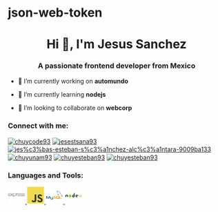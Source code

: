 # json-web-token

<h1 align="center">Hi 👋, I'm Jesus Sanchez</h1>
<h3 align="center">A passionate frontend developer from Mexico</h3>

- 🔭 I’m currently working on **automundo**

- 🌱 I’m currently learning **nodejs**

- 👯 I’m looking to collaborate on **webcorp**

<h3 align="left">Connect with me:</h3>
<p align="left">
<a href="https://codepen.io/chuycode93" target="blank"><img align="center" src="https://raw.githubusercontent.com/rahuldkjain/github-profile-readme-generator/master/src/images/icons/Social/codepen.svg" alt="chuycode93" height="30" width="40" /></a>
<a href="https://twitter.com/jesestsana93" target="blank"><img align="center" src="https://raw.githubusercontent.com/rahuldkjain/github-profile-readme-generator/master/src/images/icons/Social/twitter.svg" alt="jesestsana93" height="30" width="40" /></a>
<a href="https://linkedin.com/in/jes%c3%bas-esteban-s%c3%a1nchez-alc%c3%a1ntara-9009ba133" target="blank"><img align="center" src="https://raw.githubusercontent.com/rahuldkjain/github-profile-readme-generator/master/src/images/icons/Social/linked-in-alt.svg" alt="jes%c3%bas-esteban-s%c3%a1nchez-alc%c3%a1ntara-9009ba133" height="30" width="40" /></a>
<a href="https://codesandbox.com/chuyunam93" target="blank"><img align="center" src="https://cdn.jsdelivr.net/npm/simple-icons@3.0.1/icons/codesandbox.svg" alt="chuyunam93" height="30" width="40" /></a>
<a href="https://fb.com/chuyesteban93" target="blank"><img align="center" src="https://raw.githubusercontent.com/rahuldkjain/github-profile-readme-generator/master/src/images/icons/Social/facebook.svg" alt="chuyesteban93" height="30" width="40" /></a>
<a href="https://instagram.com/chuyesteban93" target="blank"><img align="center" src="https://raw.githubusercontent.com/rahuldkjain/github-profile-readme-generator/master/src/images/icons/Social/instagram.svg" alt="chuyesteban93" height="30" width="40" /></a>
</p>

<h3 align="left">Languages and Tools:</h3>
<p align="left"> <a href="https://expressjs.com" target="_blank"> <img src="https://raw.githubusercontent.com/devicons/devicon/master/icons/express/express-original-wordmark.svg" alt="express" width="40" height="40"/> </a> <a href="https://developer.mozilla.org/en-US/docs/Web/JavaScript" target="_blank"> <img src="https://raw.githubusercontent.com/devicons/devicon/master/icons/javascript/javascript-original.svg" alt="javascript" width="40" height="40"/> </a> <a href="https://www.mysql.com/" target="_blank"> <img src="https://raw.githubusercontent.com/devicons/devicon/master/icons/mysql/mysql-original-wordmark.svg" alt="mysql" width="40" height="40"/> </a> <a href="https://nodejs.org" target="_blank"> <img src="https://raw.githubusercontent.com/devicons/devicon/master/icons/nodejs/nodejs-original-wordmark.svg" alt="nodejs" width="40" height="40"/> </a> </p>
